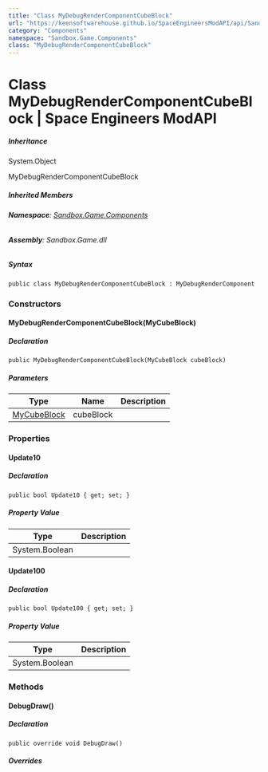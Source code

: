```yaml
---
title: "Class MyDebugRenderComponentCubeBlock"
url: "https://keensoftwarehouse.github.io/SpaceEngineersModAPI/api/Sandbox.Game.Components.MyDebugRenderComponentCubeBlock.html"
category: "Components"
namespace: "Sandbox.Game.Components"
class: "MyDebugRenderComponentCubeBlock"
---
```


# Class MyDebugRenderComponentCubeBlock | Space Engineers ModAPI

##### Inheritance

System.Object

MyDebugRenderComponentCubeBlock

##### Inherited Members

###### **Namespace**: [Sandbox.Game.Components](https://keensoftwarehouse.github.io/SpaceEngineersModAPI/api/Sandbox.Game.Components.html)

###### **Assembly**: Sandbox.Game.dll

##### Syntax

```
public class MyDebugRenderComponentCubeBlock : MyDebugRenderComponent
```

### Constructors

#### MyDebugRenderComponentCubeBlock(MyCubeBlock)

##### Declaration

```
public MyDebugRenderComponentCubeBlock(MyCubeBlock cubeBlock)
```

##### Parameters

| Type | Name | Description |
| --- | --- | --- |
| [MyCubeBlock](https://keensoftwarehouse.github.io/SpaceEngineersModAPI/api/Sandbox.Game.Entities.MyCubeBlock.html) | cubeBlock |     |

### Properties

#### Update10

##### Declaration

```
public bool Update10 { get; set; }
```

##### Property Value

| Type | Description |
| --- | --- |
| System.Boolean |     |

#### Update100

##### Declaration

```
public bool Update100 { get; set; }
```

##### Property Value

| Type | Description |
| --- | --- |
| System.Boolean |     |

### Methods

#### DebugDraw()

##### Declaration

```
public override void DebugDraw()
```

##### Overrides